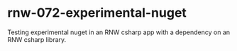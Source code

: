 # rnw-072-experimental-nuget
Testing experimental nuget in an RNW csharp app with a dependency on an RNW csharp library.
